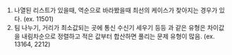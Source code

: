 1. 나열된 리스트가 있을때, 역순으로 바라봤을때 최선의 케이스가 찾아지는 경우가 있다. (ex. 11501)
2. 팀 나누기, 거리가 최소값되는 곳에 통신 수신기 세우기 등등 과 같은 유형은 차이값을 내림차순으로 정렬하고
적은 값부터 합산하면 풀리는 문제 유형이 많음. (ex. 13164, 2212)
